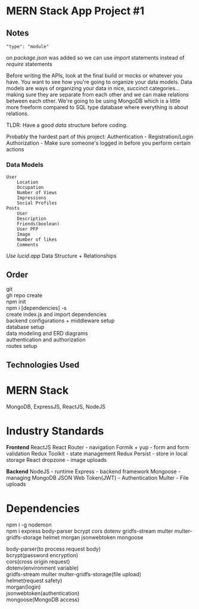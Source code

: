 # MERN Stack App Project #1

## Notes
    "type": "module" 
on *package.json* was added so we can use *import* statements instead of *require* statements

Before writing the APIs, look at the final build or mocks or whatever you have. You want to see how you're going to organize your data models. Data models are ways of organizing your data in nice, succinct categories... making sure they are separate from each other and we can make relations between each other. We're going to be using MongoDB which is a little more freeform compared to SQL type database where everything is about relations.

TLDR: Have a good *data* structure before coding.

Probably the hardest part of this project:
Authentication - Registration/Login
Authorization - Make sure someone's logged in before you perform certain actions

### Data Models
    User
        Location
        Occupation
        Number of Views
        Impressions
        Social Profiles
    Posts
        User
        Description
        Friends(boolean)
        User PFP
        Image
        Number of likes
        Comments

*Use lucid.app*
Data Structure + Relationships

## Order
git  
    gh repo create  
npm init  
npm i \[dependencies\] -s  
create index.js and import dependencies  
backend configurations + middleware setup  
database setup  
data modeling and ERD diagrams  
authentication and authorization  
routes setup  




## Technologies Used

# MERN Stack
MongoDB, ExpressJS, ReactJS, NodeJS

# Industry Standards
**Frontend**
ReactJS
React Router - navigation
Formik + yup - form and form validation
Redux Toolkit - state management
Redux Persist - store in local storage
React dropzone - image uploads

**Backend**
NodeJS - runtime
Express - backend framework
Mongoose - managing MongoDB
JSON Web Token(JWT) - Authentication
Multer - File uploads

# Dependencies
npm i -g nodemon  
npm i express body-parser bcrypt cors dotenv gridfs-stream multer multer-gridfs-storage helmet morgan jsonwebtoken mongoose

body-parser(to process request body)  
bcrypt(password encryption)  
cors(cross origin request)  
dotenv(environment variable)  
gridfs-stream multer multer-gridfs-storage(file upload)  
helmet(request safety)  
morgan(login)  
jsonwebtoken(authentication)  
mongoose(MongoDB access)  